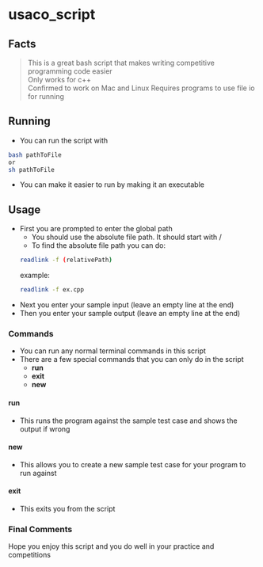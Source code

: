 # usaco_script
## Facts
>This is a great bash script that makes writing competitive programming code easier <br />
>Only works for c++ <br />
> Confirmed to work on Mac and Linux
>Requires programs to use file io for running
## Running
- You can run the script with 
```sh
bash pathToFile
or
sh pathToFile
```
- You can make it easier to run by making it an executable
## Usage
- First you are prompted to enter the global path
	- You should use the absolute file path. It should start with /
	- To find the absolute file path you can do:
	```sh
	readlink -f (relativePath)
	```
	example:
	```sh
	readlink -f ex.cpp
	```
- Next you enter your sample input (leave an empty line at the end)
- Then you enter your sample output (leave an empty line at the end)
### Commands
- You can run any normal terminal commands in this script
- There are a few special commands that you can only do in the script
	- **run**
	- **exit**
	- **new**
#### run
- This runs the program against the sample test case and shows the output if wrong
#### new
- This allows you to create a new sample test case for your program to run against
#### exit
- This exits you from the script

### Final Comments
Hope you enjoy this script and you do well in your practice and competitions
